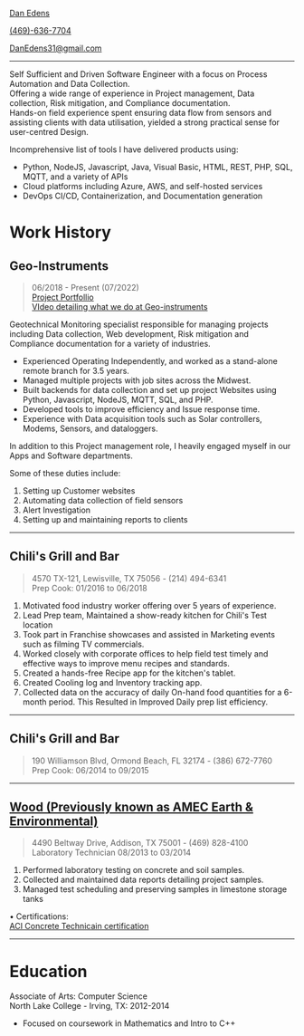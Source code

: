 
[Dan Edens](https://github.com/DanEdens)  

[(469)-636-7704](4696367704)  

[DanEdens31@gmail.com](DanEdens31@gmail.com)  

---
Self Sufficient and Driven Software Engineer with a focus on Process Automation and Data Collection.  
Offering a wide range of experience in Project management, Data collection, Risk mitigation, and Compliance documentation.  
Hands-on field experience spent ensuring data flow from sensors and assisting clients with data utilisation, yielded a strong practical sense for user-centred Design.  

Incomprehensive list of tools I have delivered products using:  
- Python, NodeJS, Javascript, Java, Visual Basic, HTML, REST, PHP, SQL, MQTT, and a variety of APIs  
- Cloud platforms including Azure, AWS, and self-hosted services  
- DevOps CI/CD, Containerization, and Documentation generation  


# Work History  
## Geo-Instruments  
> 06/2018 - Present (07/2022)   
[Project Portfollio](https://github.com/DanEdens/Resume/blob/main/Portfolio.md)  
> [VIdeo detailing what we do at Geo-instruments](https://www.geo-instruments.com/implementing-geotechnical-monitoring-programs/)  

Geotechnical Monitoring specialist responsible for managing projects including Data collection, Web development, Risk mitigation and Compliance documentation for a variety of industries.  

- Experienced Operating Independently, and worked as a stand-alone remote branch for 3.5 years.  
- Managed multiple projects with job sites across the Midwest.  
- Built backends for data collection and set up project Websites using Python, Javascript, NodeJS, MQTT, SQL, and PHP.  
- Developed tools to improve efficiency and Issue response time.  
- Experience with Data acquisition tools such as Solar controllers, Modems, Sensors, and dataloggers.  

In addition to this Project management role, I heavily engaged myself in our Apps and Software departments.  

Some of these duties include:  
1. Setting up Customer websites  
1. Automating data collection of field sensors  
1. Alert Investigation  
1. Setting up and maintaining reports to clients  

  
<!-- • Certifications: 
> Osha10, Twic, TSAprecheck, Keolis ROW, E-railSafe, BNSF contractor  -->
<!-- [E-railSafe](https://erailsafe.com/usa/), [BNSF contractor card](assets/BNSF%20Contractor%20Card.jpg)  -->

<!-- # Portfolio:   -->

---

## Chili's Grill and Bar  
> 4570 TX-121, Lewisville, TX 75056 - (214) 494-6341  
> Prep Cook: 01/2016 to 06/2018  
1. Motivated food industry worker offering over 5 years of experience.  
1. Lead Prep team, Maintained a show-ready kitchen for Chili's Test location  
1. Took part in Franchise showcases and assisted in Marketing events such as filming TV commercials.  
1. Worked closely with corporate offices to help field test timely and effective ways to improve menu recipes and standards.  
1. Created a hands-free Recipe app for the kitchen's tablet.  
1. Created Cooling log and Inventory tracking app.  
1. Collected data on the accuracy of daily On-hand food quantities for a 6-month period. This Resulted in Improved Daily prep list efficiency.  
  
---
  
## Chili's Grill and Bar  
> 190 Williamson Blvd, Ormond Beach, FL 32174 - (386) 672-7760  
> Prep Cook: 06/2014 to 09/2015  

---

## [Wood (Previously known as AMEC Earth & Environmental)](https://www.woodplc.com/) 
> 4490 Beltway Drive, Addison, TX 75001 - (469) 828-4100  
Laboratory Technician 08/2013 to 03/2014  


1. Performed laboratory testing on concrete and soil samples.  
1. Collected and maintained data reports detailing project samples.  
1. Managed test scheduling and preserving samples in limestone storage tanks  

• Certifications:  
[ACI Concrete Technicain certification](https://www.concrete.org/certification/certificationprograms.aspx?m=details&pgm=Field%20Concrete%20Testing&cert=Concrete%20Field%20Testing%20Technician%20-%20Grade%20I)  

---
# Education  
Associate of Arts: Computer Science  
North Lake College - Irving, TX: 2012-2014  
 - Focused on coursework in Mathematics and Intro to C++  


